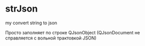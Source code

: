 # strJson
my convert string to json

Просто заполняет по строке QJsonObject (QJsonDocument не справляется с вольной трактовкой JSON)
